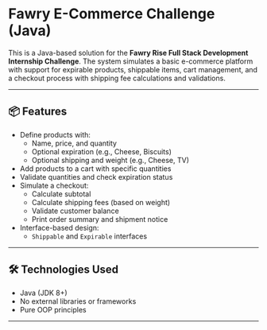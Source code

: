 # Fawry E-Commerce Challenge (Java)

This is a Java-based solution for the **Fawry Rise Full Stack Development Internship Challenge**. The system simulates a basic e-commerce platform with support for expirable products, shippable items, cart management, and a checkout process with shipping fee calculations and validations.

---

## 📦 Features

- Define products with:
  - Name, price, and quantity
  - Optional expiration (e.g., Cheese, Biscuits)
  - Optional shipping and weight (e.g., Cheese, TV)
- Add products to a cart with specific quantities
- Validate quantities and check expiration status
- Simulate a checkout:
  - Calculate subtotal
  - Calculate shipping fees (based on weight)
  - Validate customer balance
  - Print order summary and shipment notice
- Interface-based design:
  - `Shippable` and `Expirable` interfaces

---

## 🛠️ Technologies Used

- Java (JDK 8+)
- No external libraries or frameworks
- Pure OOP principles

---


